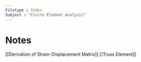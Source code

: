 ```yaml
---
Filetype : Index
Subject : "Finite Element Analysis"
---
```


# Notes
[[Derivation of Strain-Displacement Matrix]]
[[Truss Element]]
